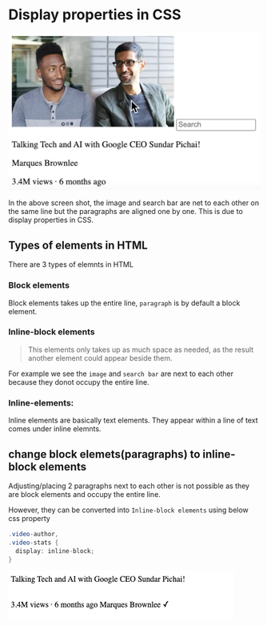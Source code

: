 # Display properties in CSS

![Alt text](image.png)

In the above screen shot, the image and search bar are net to each other on the same line but the paragraphs are aligned one by one. This is due to display properties in CSS.

## Types of elements in HTML

There are 3 types of elemnts in HTML

### Block elements

Block elements takes up the entire line, `paragraph` is by default a block element.

### Inline-block elements

> This elements only takes up as much space as needed, as the result another element could appear beside them.

For example we see the `image` and `search bar` are next to each other because they donot occupy the entire line.

### Inline-elements:

Inline elements are basically text elements. They appear within a line of text <strong></strong> comes under inline elemnts.

## change block elemets(paragraphs) to inline-block elements

Adjusting/placing 2 paragraphs next to each other is not possible as they are block elements and occupy the entire line.

However, they can be converted into `Inline-block elements` using below css property

```java
.video-author,
.video-stats {
  display: inline-block;
}
```

![Alt text](image-1.png)
